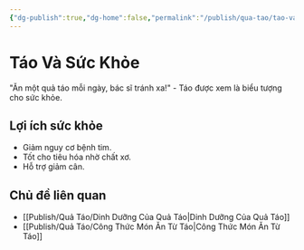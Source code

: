 ```yaml
---
{"dg-publish":true,"dg-home":false,"permalink":"/publish/qua-tao/tao-va-suc-khoe/","dgPassFrontmatter":true,"noteIcon":"","created":"2025-01-01T22:24:24.725+07:00","updated":"2025-01-01T22:37:33.053+07:00"}
---
```


# Táo Và Sức Khỏe
"Ăn một quả táo mỗi ngày, bác sĩ tránh xa!" - Táo được xem là biểu tượng cho sức khỏe.

## Lợi ích sức khỏe
- Giảm nguy cơ bệnh tim.
- Tốt cho tiêu hóa nhờ chất xơ.
- Hỗ trợ giảm cân.

## Chủ đề liên quan
- [[Publish/Quả Táo/Dinh Dưỡng Của Quả Táo\|Dinh Dưỡng Của Quả Táo]]
- [[Publish/Quả Táo/Công Thức Món Ăn Từ Táo\|Công Thức Món Ăn Từ Táo]]
